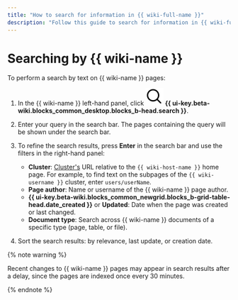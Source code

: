```yaml
---
title: "How to search for information in {{ wiki-full-name }}"
description: "Follow this guide to search for information in {{ wiki-full-name }}."
---
```


# Searching by {{ wiki-name }}

To perform a search by text on {{ wiki-name }} pages:

1. In the {{ wiki-name }} left-hand panel, click ![](../_assets/wiki/svg/search.svg) **{{ ui-key.beta-wiki.blocks_common_desktop.blocks_b-head.search }}**.

1. Enter your query in the search bar. The pages containing the query will be shown under the search bar.


1. To refine the search results, press **Enter** in the search bar and use the filters in the right-hand panel:

   - **Cluster**: [Cluster's](structure.md#clusters) URL relative to the `{{ wiki-host-name }}` home page. For example, to find text on the subpages of the `{{ wiki-username }}` cluster, enter `users/userName`.
   - **Page author**: Name or username of the {{ wiki-name }} page author.
   - **{{ ui-key.beta-wiki.blocks_common_newgrid.blocks_b-grid-table-head.date_created }}** or **Updated**: Date when the page was created or last changed.
   - **Document type**: Search across {{ wiki-name }} documents of a specific type (page, table, or file).


1. Sort the search results: by relevance, last update, or creation date.



{% note warning %}

Recent changes to {{ wiki-name }} pages may appear in search results after a delay, since the pages are indexed once every 30 minutes.

{% endnote %}